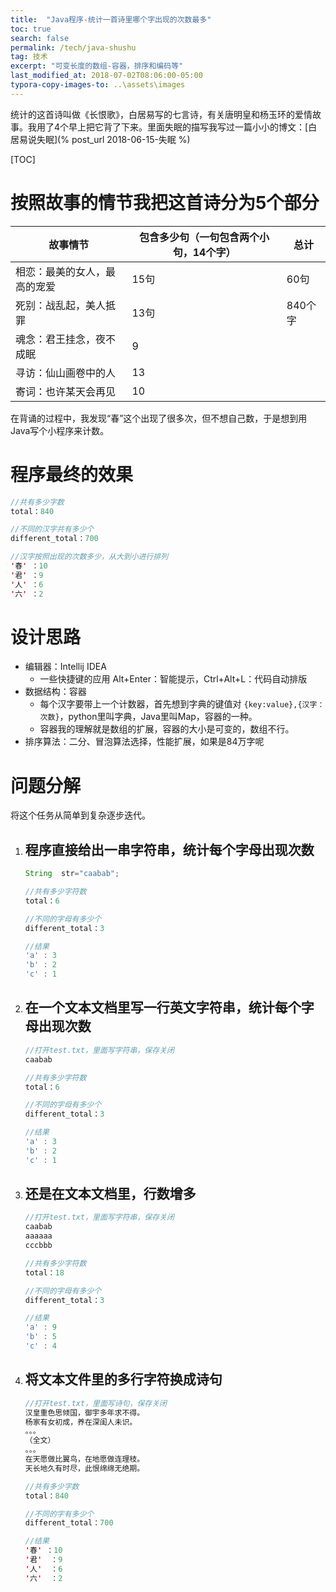 ```yaml
---
title:  "Java程序-统计一首诗里哪个字出现的次数最多"
toc: true
search: false
permalink: /tech/java-shushu
tag: 技术
excerpt: "可变长度的数组-容器，排序和编码等"
last_modified_at: 2018-07-02T08:06:00-05:00
typora-copy-images-to: ..\assets\images
---
```


统计的这首诗叫做《长恨歌》，白居易写的七言诗，有关唐明皇和杨玉环的爱情故事。我用了4个早上把它背了下来。里面失眠的描写我写过一篇小小的博文：[白居易说失眠](% post_url  2018-06-15-失眠 %)

[TOC]



# 按照故事的情节我把这首诗分为5个部分

| 故事情节                     | 包含多少句（一句包含两个小句，14个字） | 总计    |
| ---------------------------- | -------------------------------------- | ------- |
| 相恋：最美的女人，最高的宠爱 | 15句                                   | 60句    |
| 死别：战乱起，美人抵罪       | 13句                                   | 840个字 |
| 魂念：君王挂念，夜不成眠     | 9                                      |         |
| 寻访：仙山画卷中的人         | 13                                     |         |
| 寄词：也许某天会再见         | 10                                     |         |

在背诵的过程中，我发现“春”这个出现了很多次，但不想自己数，于是想到用Java写个小程序来计数。

# 程序最终的效果

~~~java
//共有多少字数
total：840

//不同的汉字共有多少个
different_total：700

//汉字按照出现的次数多少，从大到小进行排列
'春' ：10
'君'	：9 
'人'	：6
'六'	：2
~~~

# 设计思路

- 编辑器：Intellij IDEA
  - 一些快捷键的应用 Alt+Enter：智能提示，Ctrl+Alt+L：代码自动排版
- 数据结构：容器
  - 每个汉字要带上一个计数器，首先想到字典的键值对 `{key:value},{汉字：次数}`，python里叫字典，Java里叫Map，容器的一种。
  - 容器我的理解就是数组的扩展，容器的大小是可变的，数组不行。
- 排序算法：二分、冒泡算法选择，性能扩展，如果是84万字呢

# 问题分解

将这个任务从简单到复杂逐步迭代。

1. ## 程序直接给出一串字符串，统计每个字母出现次数

   ~~~java
   String  str="caabab";
   
   //共有多少字符数
   total：6
   
   //不同的字母有多少个
   different_total：3
   
   //结果
   'a' : 3
   'b' : 2
   'c' : 1
   ~~~

   

2. ## 在一个文本文档里写一行英文字符串，统计每个字母出现次数

   ~~~java
   //打开test.txt，里面写字符串，保存关闭
   caabab
   
   //共有多少字符数
   total：6
   
   //不同的字母有多少个
   different_total：3
   
   //结果
   'a' : 3
   'b' : 2
   'c' : 1
   ~~~

   

3. ## 还是在文本文档里，行数增多

   ~~~java
   //打开test.txt，里面写字符串，保存关闭
   caabab
   aaaaaa
   cccbbb
   
   //共有多少字符数
   total：18
   
   //不同的字母有多少个
   different_total：3
   
   //结果
   'a' : 9
   'b' : 5
   'c' : 4
   ~~~

   

4. ## 将文本文件里的多行字符换成诗句

   ~~~java
   //打开test.txt，里面写诗句，保存关闭
   汉皇重色思倾国，御宇多年求不得。
   杨家有女初成，养在深闺人未识。
   。。。
   （全文）
   。。。
   在天愿做比翼鸟，在地愿做连理枝。
   天长地久有时尽，此恨绵绵无绝期。
   
   //共有多少字数
   total：840
   
   //不同的字有多少个
   different_total：700
   
   //结果
   '春' ：10
   '君'	：9 
   '人'	：6
   '六'	：2
   ~~~

   

